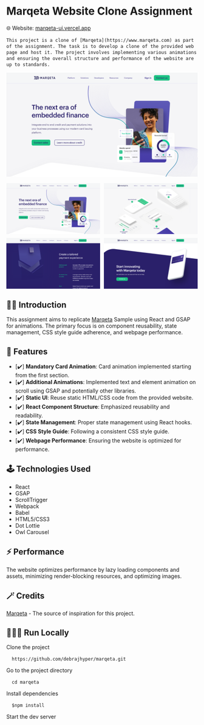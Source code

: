 # Marqeta Website Clone Assignment

🌐 Website: [marqeta-ui.vercel.app](https://marqeta-ui.vercel.app/)

    This project is a clone of [Marqeta](https://www.marqeta.com) as part of the assignment. The task is to develop a clone of the provided web page and host it. The project involves implementing various animations and ensuring the overall structure and performance of the website are up to standards.

[![Watch the video](./thumbnail/image1.png)](./thumbnail/marqeta-demo%20-%20Made%20with%20Clipchamp.mp4)

<div style="display: grid; grid-template-columns: repeat(2, 1fr); gap: 10px;">
  <img src="./thumbnail/image1.png" style="width: 100%;"/>
  <img src="./thumbnail/image2.png" style="width: 100%;"/>
  <img src="./thumbnail/image3.png" style="width: 100%;"/>
  <img src="./thumbnail/image4.png" style="width: 100%;"/>
</div>

## 🤌🏻 Introduction

This assignment aims to replicate [Marqeta](https://www.marqeta.com) Sample using React and GSAP for animations. The primary focus is on component reusability, state management, CSS style guide adherence, and webpage performance.

## 🎉 Features

- [✔️] **Mandatory Card Animation**: Card animation implemented starting from the first section.
- [✔️] **Additional Animations**: Implemented text and element animation on scroll using GSAP and potentially other libraries.
- [✔️] **Static UI**: Reuse static HTML/CSS code from the provided website.
- [✔️] **React Component Structure**: Emphasized reusability and readability.
- [✔️] **State Management**: Proper state management using React hooks.
- [✔️] **CSS Style Guide**: Following a consistent CSS style guide.
- [✔️] **Webpage Performance**: Ensuring the website is optimized for performance.

## 🕹️ Technologies Used

- React
- GSAP
- ScrollTrigger
- Webpack
- Babel
- HTML5/CSS3
- Dot Lottie
- Owl Carousel

## ⚡ Performance

The website optimizes performance by lazy loading components and assets, minimizing render-blocking resources, and optimizing images.

## 🪄 Credits

[Marqeta](https://www.marqeta.com) - The source of inspiration for this project.

## 🏃🏻‍♂️ Run Locally

Clone the project
```
  https://github.com/debrajhyper/marqeta.git
```

Go to the project directory
```
  cd marqeta
```

Install dependencies
```
  $npm install
```

Start the dev server